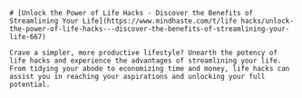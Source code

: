 
    # [Unlock the Power of Life Hacks - Discover the Benefits of Streamlining Your Life](https://www.mindhaste.com/t/life hacks/unlock-the-power-of-life-hacks---discover-the-benefits-of-streamlining-your-life-667)

    Crave a simpler, more productive lifestyle? Unearth the potency of life hacks and experience the advantages of streamlining your life. From tidying your abode to economizing time and money, life hacks can assist you in reaching your aspirations and unlocking your full potential.
    